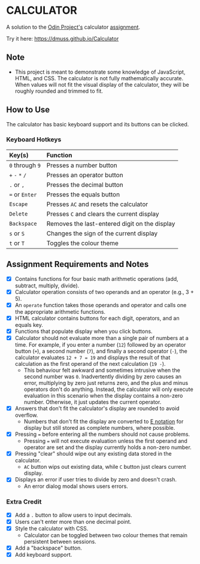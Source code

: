# CALCULATOR

A solution to the [Odin Project's](https://www.theodinproject.com) calculator [assignment](https://www.theodinproject.com/lessons/foundations-calculator).

Try it here: https://dmuss.github.io/Calculator

## Note

- This project is meant to demonstrate some knowledge of JavaScript, HTML, and CSS. The calculator is not fully mathematically accurate. When values will not fit the visual display of the calculator, they will be roughly rounded and trimmed to fit.

## How to Use

The calculator has basic keyboard support and its buttons can be clicked.

### Keyboard Hotkeys

| Key(s)                  | Function                                      |
|:------------------------|:----------------------------------------------|
| `0` through `9`         | Presses a number button                       |
| `+` `-` `*` `/`         | Presses an operator button                    | 
| `.` or `,`              | Presses the decimal button                    |
| `=` or `Enter`          | Presses the equals button                     |
| `Escape`                | Presses `AC` and resets the calculator        |
| `Delete`                | Presses `C` and clears the current display    |
| `Backspace`             | Removes the last-entered digit on the display |
| `s` or `S`              | Changes the sign of the current display       |
| `t` or `T`              | Toggles the colour theme                      |

## Assignment Requirements and Notes

- [X] Contains functions for four basic math arithmetic operations (add, subtract, multiply, divide).
- [X] Calculator operation consists of two operands and an operator (e.g., 3 + 5).
- [X] An `operate` function takes those operands and operator and calls one the appropriate arithmetic functions.
- [X] HTML calculator contains buttons for each digit, operators, and an equals key.
- [X] Functions that populate display when you click buttons.
- [X] Calculator should not evaluate more than a single pair of numbers at a time. For example, if you enter a number (`12`) followed by an operator button (`+`), a second number (`7`), and finally a second operator (`-`), the calculator evaluates `12 + 7 = 19` and displays the result of that calculation as the first operand of the next calculation (`19 -`).
    - This behaviour felt awkward and sometimes intrusive when the second number was `0`. Inadvertently dividing by zero causes an error, multiplying by zero just returns zero, and the plus and minus operators don't do anything. Instead, the calculator will only execute evaluation in this scenario when the display contains a non-zero number. Otherwise, it just updates the current operator.
- [X] Answers that don't fit the calculator's display are rounded to avoid overflow.
    - Numbers that don't fit the display are converted to [E notation](https://en.wikipedia.org/wiki/Scientific_notation#E_notation) for display but still stored as complete numbers, where possible. 
- [X] Pressing `=` before entering all the numbers should not cause problems.
    - Pressing `=` will not execute evaluation unless the first operand and operator are set and the display currently holds a non-zero number.
- [X] Pressing "clear" should wipe out any existing data stored in the calculator.
    - `AC` button wips out existing data, while `C` button just clears current display.
- [X] Displays an error if user tries to divide by zero and doesn't crash.
    - An error dialog modal shows users errors.

### Extra Credit
- [X] Add a `.` button to allow users to input decimals.
- [X] Users can't enter more than one decimal point.
- [X] Style the calculator with CSS.
    - Calculator can be toggled between two colour themes that remain persistent between sessions.
- [X] Add a "backspace" button.
- [X] Add keyboard support.
